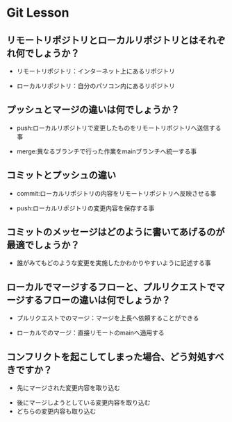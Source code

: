 # Git Lesson

## リモートリポジトリとローカルリポジトリとはそれぞれ何でしょうか？
- リモートリポジトリ：インターネット上にあるリポジトリ
* ローカルリポジトリ：自分のパソコン内にあるリポジトリ

## プッシュとマージの違いは何でしょうか？
- push:ローカルリポジトリで変更したものをリモートリポジトリへ送信する事
* merge:異なるブランチで行った作業をmainブランチへ統一する事



## コミットとプッシュの違い
- commit:ローカルリポジトリの内容をリモートリポジトリへ反映させる事
* push:ローカルリポジトリの変更内容を保存する事


## コミットのメッセージはどのように書いてあげるのが最適でしょうか？
- 誰がみてもどのような変更を実施したかわかりやすいように記述する事



## ローカルでマージするフローと、プルリクエストでマージするフローの違いは何でしょうか？
- プルリクエストでのマージ：マージを上長へ依頼することができる
* ローカルでのマージ：直接リモートのmainへ適用する


## コンフリクトを起こしてしまった場合、どう対処すべきですか？
- 先にマージされた変更内容を取り込む
* 後にマージしようとしている変更内容を取り込む
* どちらの変更内容も取り込む
